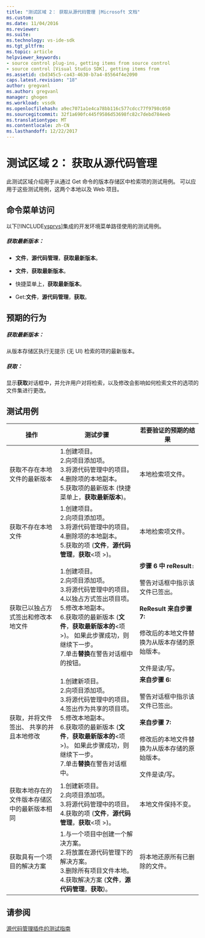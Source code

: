 ```yaml
---
title: "测试区域 2： 获取从源代码管理 |Microsoft 文档"
ms.custom: 
ms.date: 11/04/2016
ms.reviewer: 
ms.suite: 
ms.technology: vs-ide-sdk
ms.tgt_pltfrm: 
ms.topic: article
helpviewer_keywords:
- source control plug-ins, getting items from source control
- source control [Visual Studio SDK], getting items from
ms.assetid: cbd345c5-ca43-4630-b7a4-85564f4e2090
caps.latest.revision: "18"
author: gregvanl
ms.author: gregvanl
manager: ghogen
ms.workload: vssdk
ms.openlocfilehash: a9ec7071a1e4ca78bb116c577cdcc77f9798c050
ms.sourcegitcommit: 32f1a690fc445f9586d53698fc82c7debd784eeb
ms.translationtype: MT
ms.contentlocale: zh-CN
ms.lasthandoff: 12/22/2017
---
```

# <a name="test-area-2-get-from-source-control"></a>测试区域 2： 获取从源代码管理
此测试区域介绍用于从通过 Get 命令的版本存储区中检索项的测试用例。 可以应用于这些测试用例，这两个本地以及 Web 项目。  
  
## <a name="command-menu-access"></a>命令菜单访问  
 以下[!INCLUDE[vsprvs](../../code-quality/includes/vsprvs_md.md)]集成的开发环境菜单路径使用的测试用例。  
  
##### <a name="get-latest-version"></a>获取最新版本：  
  
-   **文件**，**源代码管理**，**获取最新版本**。  
  
-   **文件**，**获取最新版本**。  
  
-   快捷菜单上，**获取最新版本**。  
  
-   Get:**文件**，**源代码管理**，**获取**。  
  
## <a name="expected-behavior"></a>预期的行为  
  
##### <a name="get-latest-version"></a>获取最新版本：  
 从版本存储区执行无提示 (无 UI) 检索的项的最新版本。  
  
##### <a name="get"></a>获取：  
 显示**获取**对话框中，并允许用户对将检索，以及修改会影响如何检索文件的选项的文件集进行更改。  
  
## <a name="test-cases"></a>测试用例  
  
|操作|测试步骤|若要验证的预期的结果|  
|------------|----------------|--------------------------------|  
|获取不存在本地文件的最新版本|1.创建项目。<br />2.向项目添加项。<br />3.将源代码管理中的项目。<br />4.删除项的本地副本。<br />5.获取项的最新版本 (快捷菜单上，**获取最新版本**)。|本地检索项文件。|  
|获取不存在本地文件|1.创建项目。<br />2.向项目添加项。<br />3.将源代码管理中的项目。<br />4.删除项的本地副本。<br />5.获取的项 (**文件**，**源代码管理**，**获取**\<项 >)。|本地检索项文件。|  
|获取已以独占方式签出和修改本地文件|1.创建项目。<br />2.向项目添加项。<br />3.将源代码管理中的项目。<br />4.以独占方式签出项目项。<br />5.修改本地副本。<br />6.获取项的最新版本 (**文件**，**获取最新版本的**\<项 >)。 如果此步骤成功，则继续下一步。<br />7.单击**替换**在警告对话框中的按钮。|**步骤 6 中 reResult**`:`<br /><br /> 警告对话框中指示该文件已签出。<br /><br /> **ReResult 来自步骤 7:**<br /><br /> 修改后的本地文件替换为从版本存储的原始版本。<br /><br /> 文件是读/写。|  
|获取，并将文件签出、 共享的并且本地修改|1.创建新项目。<br />2.向项目添加项。<br />3.将源代码管理中的项目。<br />4.签出作为共享的项目项。<br />5.修改本地副本。<br />6.获取项的最新版本 (**文件**，**获取最新版本的**\<项 >)。 如果此步骤成功，则继续下一步。<br />7.单击**替换**在警告对话框中。|**来自步骤 6:**<br /><br /> 警告对话框中指示该文件已签出。<br /><br /> **来自步骤 7:**<br /><br /> 修改后的本地文件替换为从版本存储的原始版本。<br /><br /> 文件是读/写。|  
|获取本地存在的文件版本存储区中的最新版本相同|1.创建新项目。<br />2.向项目添加项。<br />3.将源代码管理中的项目。<br />4.获取的项 (**文件**，**源代码管理**，**获取**\<项 >)。|本地文件保持不变。|  
|获取具有一个项目的解决方案|1.与一个项目中创建一个解决方案。<br />2.将放置在源代码管理下的解决方案。<br />3.删除所有项目文件本地。<br />4.获取解决方案 (**文件**，**源代码管理**，**获取**)。|将本地还原所有已删除的文件。|  
  
## <a name="see-also"></a>请参阅  
 [源代码管理插件的测试指南](../../extensibility/internals/test-guide-for-source-control-plug-ins.md)